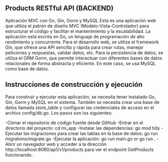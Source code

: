 
## Products RESTful API (BACKEND) 
Aplicación MVC con Go, Gin, Gorm y MySQL
Esta es una aplicación web que utiliza el patrón de diseño MVC (Modelo-Vista-Controlador) para estructurar el código y facilitar el mantenimiento y la escalabilidad. La aplicación está escrita en Go, un lenguaje de programación de alto rendimiento y concurrente. Para el desarrollo web, se utiliza el framework Gin, que ofrece una API sencilla y rápida para crear rutas, manejar peticiones y respuestas, validar datos, etc. Para la persistencia de datos, se utiliza el ORM Gorm, que permite interactuar con diferentes bases de datos relacionales de forma abstracta y eficiente. En este caso, se usa MySQL como base de datos.

## Instrucciones de construcción y ejecución
  Para construir y ejecutar esta aplicación, se necesita tener instalado Go, Gin, Gorm y MySQL en el sistema. También se necesita crear una base de datos llamada store_table y configurar las credenciales de acceso en el archivo config/db.go. Los pasos son los siguientes:

  -Clonar el repositorio de código fuente desde GitHub
  -Entrar en el directorio del proyecto: cd mi_app
  -Instalar las dependencias: go mod tidy
  -Ejecutar las migraciones para crear las tablas en la base de datos: go run migrations/migrate.go
  -Ejecutar la aplicación: go run main.go or go run . 
  -Abrir un navegador web y acceder a la dirección http://localhost:8080/ap1/v1/products para ver el endpoint GetProducts funcionando.